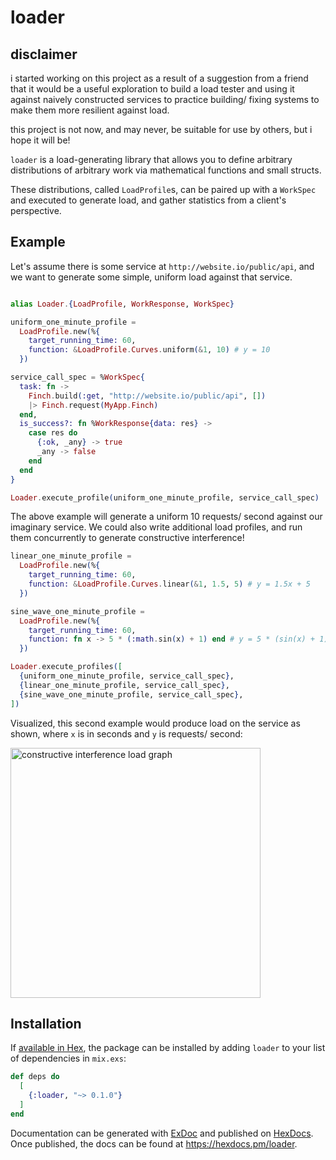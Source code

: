 # loader

## disclaimer

i started working on this project as a result of a suggestion from a friend that it would be a useful exploration to build a load tester and using it against naively constructed services to practice building/ fixing systems to make them more resilient against load.

this project is not now, and may never, be suitable for use by others, but i hope it will be!

<!-- MDOC !-->

`loader` is a load-generating library that allows you to define arbitrary distributions of arbitrary work via mathematical functions and small structs. 

These distributions, called `LoadProfile`s, can be paired up with a `WorkSpec` and executed to generate load, and gather statistics from a client's perspective.

## Example

Let's assume there is some service at `http://website.io/public/api`, and we want to generate some simple, uniform load against that service.

```elixir

alias Loader.{LoadProfile, WorkResponse, WorkSpec}

uniform_one_minute_profile =
  LoadProfile.new(%{
    target_running_time: 60,
    function: &LoadProfile.Curves.uniform(&1, 10) # y = 10
  })

service_call_spec = %WorkSpec{
  task: fn ->
    Finch.build(:get, "http://website.io/public/api", [])
    |> Finch.request(MyApp.Finch)
  end,
  is_success?: fn %WorkResponse{data: res} ->
    case res do
      {:ok, _any} -> true
      _any -> false
    end
  end
}

Loader.execute_profile(uniform_one_minute_profile, service_call_spec)
```

The above example will generate a uniform 10 requests/ second against our imaginary service. We could also write additional load profiles, and run them concurrently to generate constructive interference!

```elixir
linear_one_minute_profile =
  LoadProfile.new(%{
    target_running_time: 60,
    function: &LoadProfile.Curves.linear(&1, 1.5, 5) # y = 1.5x + 5
  })

sine_wave_one_minute_profile =
  LoadProfile.new(%{
    target_running_time: 60,
    function: fn x -> 5 * (:math.sin(x) + 1) end # y = 5 * (sin(x) + 1)
  })

Loader.execute_profiles([
  {uniform_one_minute_profile, service_call_spec},
  {linear_one_minute_profile, service_call_spec},
  {sine_wave_one_minute_profile, service_call_spec},
])
```

<!-- MDOC !-->

Visualized, this second example would produce load on the service as shown, where `x` is in seconds and `y` is requests/ second:

<img width="400 px" alt="constructive interference load graph" src="https://user-images.githubusercontent.com/47335328/249553919-631be393-0639-4855-9760-0b5db8092969.png">


## Installation

If [available in Hex](https://hex.pm/docs/publish), the package can be installed
by adding `loader` to your list of dependencies in `mix.exs`:

```elixir
def deps do
  [
    {:loader, "~> 0.1.0"}
  ]
end
```

Documentation can be generated with [ExDoc](https://github.com/elixir-lang/ex_doc)
and published on [HexDocs](https://hexdocs.pm). Once published, the docs can
be found at <https://hexdocs.pm/loader>.

